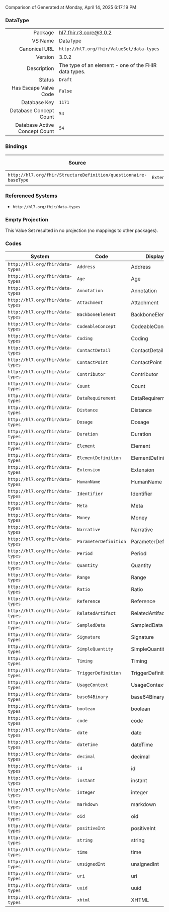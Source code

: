 Comparison of 
Generated at Monday, April 14, 2025 6:17:19 PM

### DataType

|      |     |
| ---: | --- |
| Package | hl7.fhir.r3.core@3.0.2 |
| VS Name | DataType |
| Canonical URL | `http://hl7.org/fhir/ValueSet/data-types` |
| Version | 3.0.2 |
| Description | The type of an element - one of the FHIR data types. |
| Status | `Draft` |
| Has Escape Valve Code | `False` |
| Database Key | `1171` |
| Database Concept Count | `54` |
| Database Active Concept Count | `54` |
### Bindings

| Source | Element | Binding | Strength | Element Short |
| ------ | ------- | ------- | -------- | ------------- |
| `http://hl7.org/fhir/StructureDefinition/questionnaire-baseType` | `Extension.valueCode` | `http://hl7.org/fhir/ValueSet/data-types` | `Required` | Value of extension |

### Referenced Systems

* `http://hl7.org/fhir/data-types`
### Empty Projection

This Value Set resulted in no projection (no mappings to other packages).

### Codes

| System | Code | Display |
| ------ | ---- | ------- |
| `http://hl7.org/fhir/data-types` | `Address` | Address |
| `http://hl7.org/fhir/data-types` | `Age` | Age |
| `http://hl7.org/fhir/data-types` | `Annotation` | Annotation |
| `http://hl7.org/fhir/data-types` | `Attachment` | Attachment |
| `http://hl7.org/fhir/data-types` | `BackboneElement` | BackboneElement |
| `http://hl7.org/fhir/data-types` | `CodeableConcept` | CodeableConcept |
| `http://hl7.org/fhir/data-types` | `Coding` | Coding |
| `http://hl7.org/fhir/data-types` | `ContactDetail` | ContactDetail |
| `http://hl7.org/fhir/data-types` | `ContactPoint` | ContactPoint |
| `http://hl7.org/fhir/data-types` | `Contributor` | Contributor |
| `http://hl7.org/fhir/data-types` | `Count` | Count |
| `http://hl7.org/fhir/data-types` | `DataRequirement` | DataRequirement |
| `http://hl7.org/fhir/data-types` | `Distance` | Distance |
| `http://hl7.org/fhir/data-types` | `Dosage` | Dosage |
| `http://hl7.org/fhir/data-types` | `Duration` | Duration |
| `http://hl7.org/fhir/data-types` | `Element` | Element |
| `http://hl7.org/fhir/data-types` | `ElementDefinition` | ElementDefinition |
| `http://hl7.org/fhir/data-types` | `Extension` | Extension |
| `http://hl7.org/fhir/data-types` | `HumanName` | HumanName |
| `http://hl7.org/fhir/data-types` | `Identifier` | Identifier |
| `http://hl7.org/fhir/data-types` | `Meta` | Meta |
| `http://hl7.org/fhir/data-types` | `Money` | Money |
| `http://hl7.org/fhir/data-types` | `Narrative` | Narrative |
| `http://hl7.org/fhir/data-types` | `ParameterDefinition` | ParameterDefinition |
| `http://hl7.org/fhir/data-types` | `Period` | Period |
| `http://hl7.org/fhir/data-types` | `Quantity` | Quantity |
| `http://hl7.org/fhir/data-types` | `Range` | Range |
| `http://hl7.org/fhir/data-types` | `Ratio` | Ratio |
| `http://hl7.org/fhir/data-types` | `Reference` | Reference |
| `http://hl7.org/fhir/data-types` | `RelatedArtifact` | RelatedArtifact |
| `http://hl7.org/fhir/data-types` | `SampledData` | SampledData |
| `http://hl7.org/fhir/data-types` | `Signature` | Signature |
| `http://hl7.org/fhir/data-types` | `SimpleQuantity` | SimpleQuantity |
| `http://hl7.org/fhir/data-types` | `Timing` | Timing |
| `http://hl7.org/fhir/data-types` | `TriggerDefinition` | TriggerDefinition |
| `http://hl7.org/fhir/data-types` | `UsageContext` | UsageContext |
| `http://hl7.org/fhir/data-types` | `base64Binary` | base64Binary |
| `http://hl7.org/fhir/data-types` | `boolean` | boolean |
| `http://hl7.org/fhir/data-types` | `code` | code |
| `http://hl7.org/fhir/data-types` | `date` | date |
| `http://hl7.org/fhir/data-types` | `dateTime` | dateTime |
| `http://hl7.org/fhir/data-types` | `decimal` | decimal |
| `http://hl7.org/fhir/data-types` | `id` | id |
| `http://hl7.org/fhir/data-types` | `instant` | instant |
| `http://hl7.org/fhir/data-types` | `integer` | integer |
| `http://hl7.org/fhir/data-types` | `markdown` | markdown |
| `http://hl7.org/fhir/data-types` | `oid` | oid |
| `http://hl7.org/fhir/data-types` | `positiveInt` | positiveInt |
| `http://hl7.org/fhir/data-types` | `string` | string |
| `http://hl7.org/fhir/data-types` | `time` | time |
| `http://hl7.org/fhir/data-types` | `unsignedInt` | unsignedInt |
| `http://hl7.org/fhir/data-types` | `uri` | uri |
| `http://hl7.org/fhir/data-types` | `uuid` | uuid |
| `http://hl7.org/fhir/data-types` | `xhtml` | XHTML |
